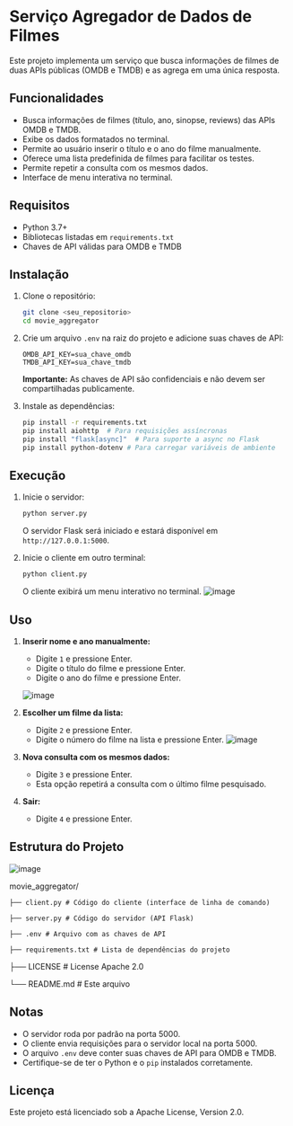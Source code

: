 # Serviço Agregador de Dados de Filmes

Este projeto implementa um serviço que busca informações de filmes de duas APIs públicas (OMDB e TMDB) e as agrega em uma única resposta.

## Funcionalidades

*   Busca informações de filmes (título, ano, sinopse, reviews) das APIs OMDB e TMDB.
*   Exibe os dados formatados no terminal.
*   Permite ao usuário inserir o título e o ano do filme manualmente.
*   Oferece uma lista predefinida de filmes para facilitar os testes.
*   Permite repetir a consulta com os mesmos dados.
*   Interface de menu interativa no terminal.

## Requisitos

*   Python 3.7+
*   Bibliotecas listadas em `requirements.txt`
*   Chaves de API válidas para OMDB e TMDB

## Instalação

1.  Clone o repositório:

    ```bash
    git clone <seu_repositorio>
    cd movie_aggregator
    ```

2.  Crie um arquivo `.env` na raiz do projeto e adicione suas chaves de API:

    ```
    OMDB_API_KEY=sua_chave_omdb
    TMDB_API_KEY=sua_chave_tmdb
    ```

    **Importante:** As chaves de API são confidenciais e não devem ser compartilhadas publicamente.

3.  Instale as dependências:

    ```bash
    pip install -r requirements.txt
    pip install aiohttp  # Para requisições assíncronas
    pip install "flask[async]"  # Para suporte a async no Flask
    pip install python-dotenv # Para carregar variáveis de ambiente
    ```

## Execução

1.  Inicie o servidor:

    ```bash
    python server.py
    ```

    O servidor Flask será iniciado e estará disponível em `http://127.0.0.1:5000`.

2.  Inicie o cliente em outro terminal:

    ```bash
    python client.py
    ```

    O cliente exibirá um menu interativo no terminal.
    ![image](https://github.com/user-attachments/assets/eecf2075-6146-4b8b-96a4-113572ed3b9a)


## Uso

1.  **Inserir nome e ano manualmente:**

    *   Digite `1` e pressione Enter.
    *   Digite o título do filme e pressione Enter.
    *   Digite o ano do filme e pressione Enter.
  
    ![image](https://github.com/user-attachments/assets/c105d982-e73e-4e8b-8379-bff9d41e9cfa)


2.  **Escolher um filme da lista:**

    *   Digite `2` e pressione Enter.
    *   Digite o número do filme na lista e pressione Enter.
    ![image](https://github.com/user-attachments/assets/9a8be2e3-5019-46d3-906d-270bf856529a)


3.  **Nova consulta com os mesmos dados:**

    *   Digite `3` e pressione Enter.
    *   Esta opção repetirá a consulta com o último filme pesquisado.

4.  **Sair:**

    *   Digite `4` e pressione Enter.

## Estrutura do Projeto
![image](https://github.com/user-attachments/assets/a26a5d27-c54c-4009-942d-4bde44011b39)

movie_aggregator/

    ├── client.py # Código do cliente (interface de linha de comando)

    ├── server.py # Código do servidor (API Flask)

    ├── .env # Arquivo com as chaves de API

    ├── requirements.txt # Lista de dependências do projeto

├── LICENSE # License Apache 2.0

└── README.md # Este arquivo


## Notas

*   O servidor roda por padrão na porta 5000.
*   O cliente envia requisições para o servidor local na porta 5000.
*   O arquivo `.env` deve conter suas chaves de API para OMDB e TMDB.
*   Certifique-se de ter o Python e o `pip` instalados corretamente.

## Licença

Este projeto está licenciado sob a Apache License, Version 2.0.
